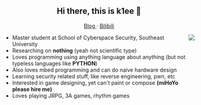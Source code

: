 <h2 align="center">Hi there, this is k1ee 👋</h2>

<p align="center">
  <a href="https://blog.schwarzer.wang/">
  Blog
  </a> 
  ·
  <a href="https://space.bilibili.com/2305653">
  Bilibili
  </a>
</p>

<img align="right" src="https://github-readme-stats.vercel.app/api?username=cnSchwarzer&show_icons=true&hide_border=true&theme=default"/>

- Master student at School of Cyberspace Security, Southeast University
- Researching on **nothing** (yeah not scientific type)
- Loves programming using anything language about anything (but not typeless languages like **PYTHON**)
- Also loves mbed programming and can do naive hardware design
- Learning security related stuff, like reverse engineering, pwn, etc
- Interested in game designing, yet can't paint or compose **(miHoYo please hire me)**
- Loves playing JRPG, 3A games, rhythm games
 
